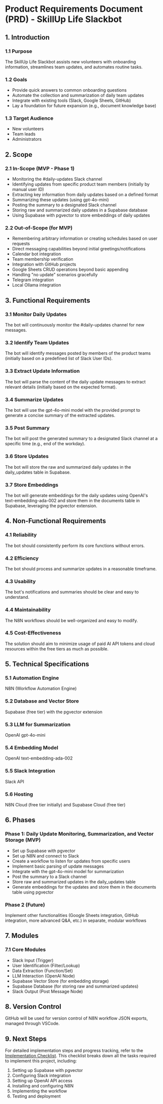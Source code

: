 # Product Requirements Document (PRD) - SkillUp Life Slackbot

## 1. Introduction

### 1.1 Purpose
The SkillUp Life Slackbot assists new volunteers with onboarding information, streamlines team updates, and automates routine tasks.

### 1.2 Goals
- Provide quick answers to common onboarding questions
- Automate the collection and summarization of daily team updates
- Integrate with existing tools (Slack, Google Sheets, GitHub)
- Lay a foundation for future expansion (e.g., document knowledge base)

### 1.3 Target Audience
- New volunteers
- Team leads
- Administrators

## 2. Scope

### 2.1 In-Scope (MVP - Phase 1)
- Monitoring the #daily-updates Slack channel
- Identifying updates from specific product team members (initially by manual user ID)
- Extracting key information from daily updates based on a defined format
- Summarizing these updates (using gpt-4o-mini)
- Posting the summary to a designated Slack channel
- Storing raw and summarized daily updates in a Supabase database
- Using Supabase with pgvector to store embeddings of daily updates

### 2.2 Out-of-Scope (for MVP)
- Remembering arbitrary information or creating schedules based on user requests
- Direct messaging capabilities beyond initial greetings/notifications
- Calendar bot integration
- Team membership verification
- Integration with GitHub projects
- Google Sheets CRUD operations beyond basic appending
- Handling "no update" scenarios gracefully
- Telegram integration
- Local Ollama integration

## 3. Functional Requirements

### 3.1 Monitor Daily Updates
The bot will continuously monitor the #daily-updates channel for new messages.

### 3.2 Identify Team Updates
The bot will identify messages posted by members of the product teams (initially based on a predefined list of Slack User IDs).

### 3.3 Extract Update Information
The bot will parse the content of the daily update messages to extract relevant details (initially based on the expected format).

### 3.4 Summarize Updates
The bot will use the gpt-4o-mini model with the provided prompt to generate a concise summary of the extracted updates.

### 3.5 Post Summary
The bot will post the generated summary to a designated Slack channel at a specific time (e.g., end of the workday).

### 3.6 Store Updates
The bot will store the raw and summarized daily updates in the daily_updates table in Supabase.

### 3.7 Store Embeddings
The bot will generate embeddings for the daily updates using OpenAI's text-embedding-ada-002 and store them in the documents table in Supabase, leveraging the pgvector extension.

## 4. Non-Functional Requirements

### 4.1 Reliability
The bot should consistently perform its core functions without errors.

### 4.2 Efficiency
The bot should process and summarize updates in a reasonable timeframe.

### 4.3 Usability
The bot's notifications and summaries should be clear and easy to understand.

### 4.4 Maintainability
The N8N workflows should be well-organized and easy to modify.

### 4.5 Cost-Effectiveness
The solution should aim to minimize usage of paid AI API tokens and cloud resources within the free tiers as much as possible.

## 5. Technical Specifications

### 5.1 Automation Engine
N8N (Workflow Automation Engine)

### 5.2 Database and Vector Store
Supabase (free tier) with the pgvector extension

### 5.3 LLM for Summarization
OpenAI gpt-4o-mini

### 5.4 Embedding Model
OpenAI text-embedding-ada-002

### 5.5 Slack Integration
Slack API

### 5.6 Hosting
N8N Cloud (free tier initially) and Supabase Cloud (free tier)

## 6. Phases

### Phase 1: Daily Update Monitoring, Summarization, and Vector Storage (MVP)
- Set up Supabase with pgvector
- Set up N8N and connect to Slack
- Create a workflow to listen for updates from specific users
- Implement basic parsing of update messages
- Integrate with the gpt-4o-mini model for summarization
- Post the summary to a Slack channel
- Store raw and summarized updates in the daily_updates table
- Generate embeddings for the updates and store them in the documents table using pgvector

### Phase 2 (Future)
Implement other functionalities (Google Sheets integration, GitHub integration, more advanced Q&A, etc.) in separate, modular workflows

## 7. Modules

### 7.1 Core Modules
- Slack Input (Trigger)
- User Identification (Filter/Lookup)
- Data Extraction (Function/Set)
- LLM Interaction (OpenAI Node)
- Supabase Vector Store (for embedding storage)
- Supabase Database (for storing raw and summarized updates)
- Slack Output (Post Message Node)

## 8. Version Control

GitHub will be used for version control of N8N workflow JSON exports, managed through VSCode.

## 9. Next Steps

For detailed implementation steps and progress tracking, refer to the [Implementation Checklist](implementation-checklist.md). This checklist breaks down all the tasks required to implement this project, including:

1. Setting up Supabase with pgvector
2. Configuring Slack integration
3. Setting up OpenAI API access
4. Installing and configuring N8N
5. Implementing the workflow
6. Testing and deployment
